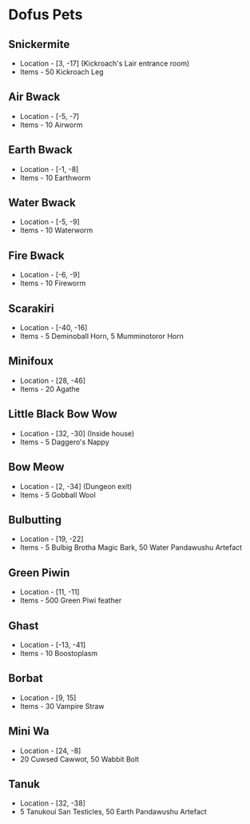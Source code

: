 # Dofus Pets

## Snickermite
- Location - [3, -17] (Kickroach's Lair entrance room)
- Items - 50 Kickroach Leg

## Air Bwack
- Location - [-5, -7]
- Items - 10 Airworm

## Earth Bwack
- Location - [-1, -8]
- Items - 10 Earthworm

## Water Bwack
- Location - [-5, -9]
- Items - 10 Waterworm

## Fire Bwack
- Location - [-6, -9]
- Items - 10 Fireworm

## Scarakiri
- Location - [-40, -16]
- Items - 5 Deminoball Horn, 5 Mumminotoror Horn

## Minifoux
- Location - [28, -46]
- Items - 20 Agathe

## Little Black Bow Wow
- Location - [32, -30] (Inside house)
- Items - 5 Daggero's Nappy

## Bow Meow
- Location - [2, -34] (Dungeon exit)
- Items - 5 Gobball Wool

## Bulbutting
- Location - [19, -22]
- Items - 5 Bulbig Brotha Magic Bark, 50 Water Pandawushu Artefact

## Green Piwin
- Location - [11, -11]
- Items - 500 Green Piwi feather

## Ghast
- Location - [-13, -41]
- Items - 10 Boostoplasm

## Borbat
- Location - [9, 15]
- Items - 30 Vampire Straw

## Mini Wa
- Location - [24, -8]
- 20 Cuwsed Cawwot, 50 Wabbit Bolt

## Tanuk
- Location - [32, -38]
- 5 Tanukoui San Testicles, 50 Earth Pandawushu Artefact
